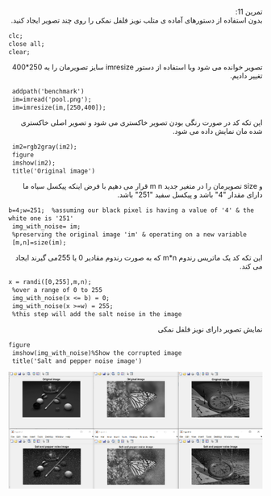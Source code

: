 <div dir ="rtl">

تمرین 11:<br/>
     بدون استفاده از دستورهای آماده ی متلب نویز فلفل نمکی را روی چند تصویر ایجاد کنید. <br/>

</div>

```
clc;
close all;
clear;
```
<div dir ="rtl">
تصویر خوانده می شود  وبا استفاده از دستور imresize سایز تصویرمان را به 250*400 تغییر دادیم.  <br/>
</div>

```
 addpath('benchmark')
 im=imread('pool.png');
 im=imresize(im,[250,400]);
```
<div dir ="rtl">
این تکه کد در صورت رنگی بودن تصویر خاکستری می شود و تصویر اصلی خاکستری شده مان نمایش داده می شود. <br/>
</div>

```
 im2=rgb2gray(im2); 
 figure
 imshow(im2);
 title('Original image')

```

<div dir ="rtl">
 و size تصویرمان را در متغیر جدید m n قرار می دهیم با فرض اینکه پیکسل سیاه ما دارای مقدار "4" باشد و پیکسل  سفید "251" باشد.<br/>
</div>

```
b=4;w=251;  %assuming our black pixel is having a value of '4' & the white one is '251'
 img_with_noise= im; 
 %preserving the original image 'im' & operating on a new variable
 [m,n]=size(im);
```
<div dir ="rtl">
 این تکه کد یک ماتریس رندوم m*n که به صورت رندوم مقادیر 0 یا 255می گیرند ایجاد می کند. <br/>
</div>

```
x = randi([0,255],m,n);  
 %over a range of 0 to 255
 img_with_noise(x <= b) = 0;  
 img_with_noise(x >=w) = 255;  
 %this step will add the salt noise in the image
```
<div dir ="rtl">
 نمایش تصویر دارای نویز فلفل  نمکی <br/>
</div>

```
figure
 imshow(img_with_noise)%Show the corrupted image
 title('Salt and pepper noise image')
```

![out](https://github.com/semnan-university-ai/image-processing-class/blob/main/excersiecs/FatemehSeyfi/11/q11.png)
